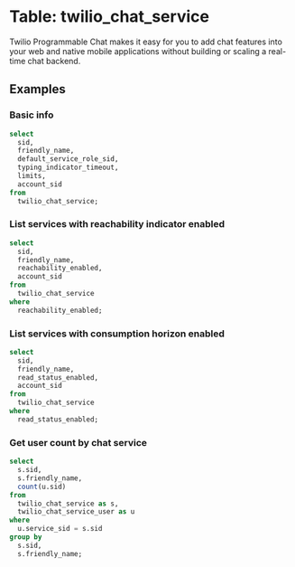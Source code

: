 # Table: twilio_chat_service

Twilio Programmable Chat makes it easy for you to add chat features into your web and native mobile applications without building or scaling a real-time chat backend.

## Examples

### Basic info

```sql
select
  sid,
  friendly_name,
  default_service_role_sid,
  typing_indicator_timeout,
  limits,
  account_sid
from
  twilio_chat_service;
```

### List services with reachability indicator enabled

```sql
select
  sid,
  friendly_name,
  reachability_enabled,
  account_sid
from
  twilio_chat_service
where
  reachability_enabled;
```

### List services with consumption horizon enabled

```sql
select
  sid,
  friendly_name,
  read_status_enabled,
  account_sid
from
  twilio_chat_service
where
  read_status_enabled;
```

### Get user count by chat service

```sql
select
  s.sid,
  s.friendly_name,
  count(u.sid)
from
  twilio_chat_service as s,
  twilio_chat_service_user as u
where
  u.service_sid = s.sid
group by
  s.sid,
  s.friendly_name;
```
